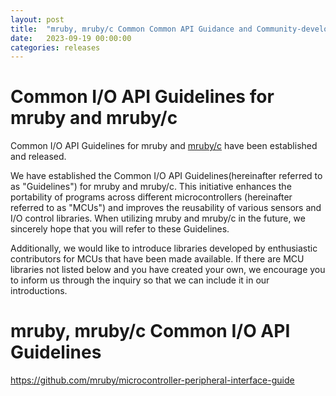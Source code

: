 ```yaml
---
layout: post
title:  "mruby, mruby/c Common Common API Guidance and Community-developed Libraries released"
date:   2023-09-19 00:00:00
categories: releases
---
```


# Common I/O API Guidelines for mruby and mruby/c

Common I/O API Guidelines for mruby and [mruby/c](https://github.com/mrubyc/mrubyc) have been established and released.

We have established the Common I/O API Guidelines(hereinafter referred to as "Guidelines") for mruby and mruby/c. This initiative enhances the portability of programs across different microcontrollers (hereinafter referred to as "MCUs") and improves the reusability of various sensors and I/O control libraries. When utilizing mruby and mruby/c in the future, we sincerely hope that you will refer to these Guidelines.

Additionally, we would like to introduce libraries developed by enthusiastic contributors for MCUs that have been made available. If there are MCU libraries not listed below and you have created your own, we encourage you to inform us through the inquiry so that we can include it in our introductions.

# mruby, mruby/c Common I/O API Guidelines

https://github.com/mruby/microcontroller-peripheral-interface-guide
